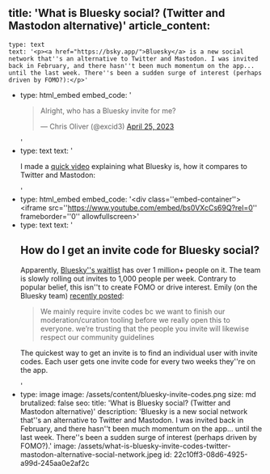 title: 'What is Bluesky social? (Twitter and Mastodon alternative)'
article_content:
  -
    type: text
    text: '<p><a href="https://bsky.app/">Bluesky</a> is a new social network that''s an alternative to Twitter and Mastodon. I was invited back in February, and there hasn''t been much momentum on the app... until the last week. There''s been a sudden surge of interest (perhaps driven by FOMO?):</p>'
  -
    type: html_embed
    embed_code: '<blockquote class="twitter-tweet tw-align-center"><p lang="en" dir="ltr">Alright, who has a Bluesky invite for me?</p>&mdash; Chris Oliver (@excid3) <a href="https://twitter.com/excid3/status/1650961731722653696?ref_src=twsrc%5Etfw">April 25, 2023</a></blockquote> <script async src="https://platform.twitter.com/widgets.js" charset="utf-8"></script>'
  -
    type: text
    text: '<p>I made a <a href="https://www.youtube.com/watch?v=bs0VXcCs69Q">quick video</a> explaining what Bluesky is, how it compares to Twitter and Mastodon:</p>'
  -
    type: html_embed
    embed_code: '<style>.embed-container { position: relative; padding-bottom: 56.25%; height: 0; overflow: hidden; max-width: 100%; } .embed-container iframe, .embed-container object, .embed-container embed { position: absolute; top: 0; left: 0; width: 100%; height: 100%; }</style><div class=''embed-container''><iframe src=''https://www.youtube.com/embed/bs0VXcCs69Q?rel=0'' frameborder=''0'' allowfullscreen></iframe></div>'
  -
    type: text
    text: '<h2>How do I get an invite code for Bluesky social?</h2><p>Apparently, <a href="https://bsky.app/">Bluesky''s waitlist</a>&nbsp;has over 1 million+ people on it. The team is slowly rolling out invites to 1,000 people per week. Contrary to popular belief, this isn''t to create FOMO or drive interest. Emily (on the Bluesky team) <a href="https://bsky.app/profile/emily.bsky.team/post/3ju7ubhkakk2t">recently posted</a>:</p><blockquote><p>We mainly require invite codes bc we want to finish our moderation/curation tooling before we really open this to everyone. we’re trusting that the people you invite will likewise respect our community guidelines</p></blockquote><p>The quickest way to get an invite is to find an individual user with invite codes. Each user gets one invite code for every two weeks they''re on the app.&nbsp;<br></p>'
  -
    type: image
    image: /assets/content/bluesky-invite-codes.png
    size: md
    brutalized: false
seo:
  title: 'What is Bluesky social? (Twitter and Mastodon alternative)'
  description: 'Bluesky is a new social network that''s an alternative to Twitter and Mastodon. I was invited back in February, and there hasn''t been much momentum on the app... until the last week. There''s been a sudden surge of interest (perhaps driven by FOMO?).'
  image: /assets/what-is-bluesky-invite-codes-twitter-mastodon-alternative-social-network.jpeg
id: 22c10ff3-08d6-4925-a99d-245aa0e2af2c
